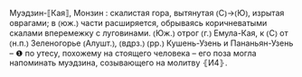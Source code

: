 ---
---

Муэдзин-⟦Кая⟧, Монзин
: скалистая гора, вытянутая ⦅С⦆→⦅Ю⦆, изрытая оврагами; в ⦅юж.⦆ части расширяется, обрываясь коричневатыми скалами вперемежку с луговинами. ⦅Юж.⦆ отрог ⦅г.⦆ Емула-Кая, к ⦅С⦆ от ⦅н.п.⦆ Зеленогорье ⦅Алушт.⦆, ⦅вдрз.⦆ ⦅рр.⦆ Кушень-Узень и Пананьян-Узень – ❶ по утесу, похожему на стоящего человека – его поза могла напоминать муэдзина, созывающего на молитву ⦃И4⦄.
